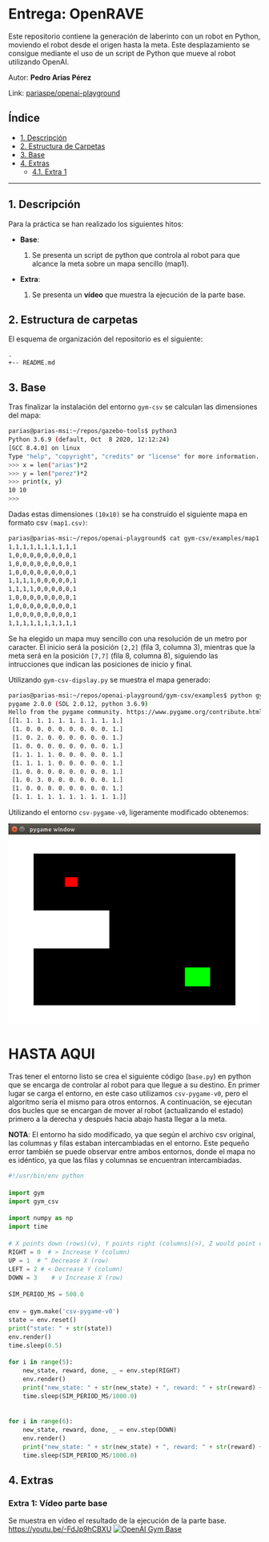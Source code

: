 # Entrega: OpenRAVE
Este repositorio contiene la generación de laberinto con un robot en Python, moviendo el robot desde el origen hasta la meta. Este desplazamiento se consigue mediante el uso de un script de Python que mueve al robot utilizando OpenAI.

Autor: **Pedro Arias Pérez**

Link: [pariaspe/openai-playground](https://github.com/pariaspe/openai-playground)


## Índice
- [1. Descripción](#1-descripción)
- [2. Estructura de Carpetas](#2-estructura-de-carpetas)
- [3. Base](#3-base)
- [4. Extras](#4-extras)
    - [4.1. Extra 1](#extra-1-vídeo-parte-base)

---

## 1. Descripción
Para la práctica se han realizado los siguientes hitos:

- **Base**:
    1. Se presenta un script de python que controla al robot para que alcance la meta sobre un mapa sencillo (map1).

- **Extra**:
    1. Se presenta un **vídeo** que muestra la ejecución de la parte base.

## 2. Estructura de carpetas
El esquema de organización del repositorio es el siguiente:
```
.
+-- README.md
```

## 3. Base
Tras finalizar la instalación del entorno `gym-csv` se calculan las dimensiones del mapa:

```bash
parias@parias-msi:~/repos/gazebo-tools$ python3
Python 3.6.9 (default, Oct  8 2020, 12:12:24)
[GCC 8.4.0] on linux
Type "help", "copyright", "credits" or "license" for more information.
>>> x = len("arias")*2
>>> y = len("perez")*2
>>> print(x, y)
10 10
>>>
```

Dadas estas dimensiones `(10x10)` se ha construído el siguiente mapa en formato csv `(map1.csv)`:

```bash
parias@parias-msi:~/repos/openai-playground$ cat gym-csv/examples/map1.csv
1,1,1,1,1,1,1,1,1,1
1,0,0,0,0,0,0,0,0,1
1,0,0,0,0,0,0,0,0,1
1,0,0,0,0,0,0,0,0,1
1,1,1,1,0,0,0,0,0,1
1,1,1,1,0,0,0,0,0,1
1,0,0,0,0,0,0,0,0,1
1,0,0,0,0,0,0,0,0,1
1,0,0,0,0,0,0,0,0,1
1,1,1,1,1,1,1,1,1,1
```

Se ha elegido un mapa muy sencillo con una resolución de un metro por caracter. El inicio será la posición `[2,2]` (fila 3, columna 3), mientras que la meta será en la posición `[7,7]` (fila 8, columna 8), siguiendo las intrucciones que indican las posiciones de inicio y final.

Utilizando `gym-csv-dipslay.py` se muestra el mapa generado:

```bash
parias@parias-msi:~/repos/openai-playground/gym-csv/examples$ python gym-csv-display.py
pygame 2.0.0 (SDL 2.0.12, python 3.6.9)
Hello from the pygame community. https://www.pygame.org/contribute.html
[[1. 1. 1. 1. 1. 1. 1. 1. 1. 1.]
 [1. 0. 0. 0. 0. 0. 0. 0. 0. 1.]
 [1. 0. 2. 0. 0. 0. 0. 0. 0. 1.]
 [1. 0. 0. 0. 0. 0. 0. 0. 0. 1.]
 [1. 1. 1. 1. 0. 0. 0. 0. 0. 1.]
 [1. 1. 1. 1. 0. 0. 0. 0. 0. 1.]
 [1. 0. 0. 0. 0. 0. 0. 0. 0. 1.]
 [1. 0. 3. 0. 0. 0. 0. 0. 0. 1.]
 [1. 0. 0. 0. 0. 0. 0. 0. 0. 1.]
 [1. 1. 1. 1. 1. 1. 1. 1. 1. 1.]]
```

Utilizando el entorno `csv-pygame-v0`, ligeramente modificado obtenemos:

![csv-pygame-v0](/docs/env.png)

 # HASTA AQUI

Tras tener el entorno listo se crea el siguiente código (`base.py`) en python que se encarga de controlar al robot para que llegue a su destino. En primer lugar se carga el entorno, en este caso utilizamos `csv-pygame-v0`, pero el algoritmo sería el mismo para otros entornos. A continuación, se ejecutan dos bucles que se encargan de mover al robot (actualizando el estado) primero a la derecha y después hacia abajo hasta llegar a la meta.

**NOTA**: El entorno ha sido modificado, ya que según el archivo csv original, las columnas y filas estaban intercambiadas en el entorno. Este pequeño error también se puede observar entre ambos entornos, donde el mapa no es idéntico, ya que las filas y columnas se encuentran intercambiadas.

```python
#!/usr/bin/env python

import gym
import gym_csv

import numpy as np
import time

# X points down (rows)(v), Y points right (columns)(>), Z would point outwards.
RIGHT = 0  # > Increase Y (column)
UP = 1  # ^ Decrease X (row)
LEFT = 2 # < Decrease Y (column)
DOWN = 3    # v Increase X (row)

SIM_PERIOD_MS = 500.0

env = gym.make('csv-pygame-v0')
state = env.reset()
print("state: " + str(state))
env.render()
time.sleep(0.5)

for i in range(5):
    new_state, reward, done, _ = env.step(RIGHT)
    env.render()
    print("new_state: " + str(new_state) + ", reward: " + str(reward) + ", done: " + str(done))
    time.sleep(SIM_PERIOD_MS/1000.0)


for i in range(6):
    new_state, reward, done, _ = env.step(DOWN)
    env.render()
    print("new_state: " + str(new_state) + ", reward: " + str(reward) + ", done: " + str(done))
    time.sleep(SIM_PERIOD_MS/1000.0)
```

## 4. Extras
### Extra 1: Vídeo parte base

Se muestra en vídeo el resultado de la ejecución de la parte base.
https://youtu.be/-FdJp9hCBXU
[![OpenAI Gym Base](http://img.youtube.com/vi/-FdJp9hCBXU/0.jpg)](http://www.youtube.com/watch?v=-FdJp9hCBXU)
